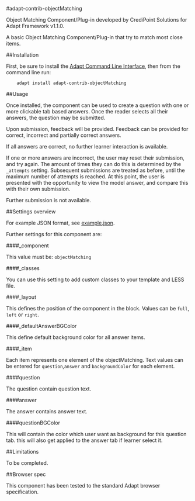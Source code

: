 #adapt-contrib-objectMatching

Object Matching Component/Plug-in developed by CrediPoint Solutions for Adapt Framework v1.1.0.

A basic Object Matching Component/Plug-in that try to match most close items.

##Installation

First, be sure to install the [Adapt Command Line Interface](https://github.com/cajones/adapt-cli), then from the command line run:

		adapt install adapt-contrib-objectMatching

##Usage

Once installed, the component can be used to create a question with one or more clickable tab based answers. Once the reader selects all their answers, the question may be submitted.

Upon submission, feedback will be provided. Feedback can be provided for correct, incorrect and partially correct answers.

If all answers are correct, no further learner interaction is available.

If one or more answers are incorrect, the user may reset their submission, and try again. The amount of times they can do this is determined by the ``_attempts`` setting. Subsequent submissions are treated as before, until the maximum number of attempts is reached. At this point, the user is presented with the opportunity to view the model answer, and compare this with their own submission.

Further submission is not available.

##Settings overview

For example JSON format, see [example.json](https://github.com/CrediPointSolutions/adapt-contrib-objectMatching/blob/master/example.json).

Further settings for this component are:

####_component

This value must be: `objectMatching`

####_classes

You can use this setting to add custom classes to your template and LESS file.

####_layout

This defines the position of the component in the block. Values can be `full`, `left` or `right`.

####_defaultAnswerBGColor

This define default background color for all answer items.

####_item

Each item represents one element of the objectMatching. Text values can be entered for `question`,`answer` and `backgroundColor` for each element.

####question

The question contain question text.

####answer

The answer contains answer text.

####questionBGColor

This will contain the color which user want as background for this question tab. this will also get applied to the answer tab if learner select it.

##Limitations

To be completed.

##Browser spec

This component has been tested to the standard Adapt browser specification.
